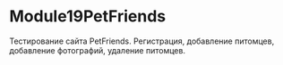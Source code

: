 # Module19PetFriends
Тестирование сайта PetFriends. Регистрация, добавление питомцев, добавление фотографий, удаление питомцев.
